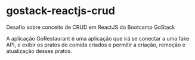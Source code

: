 # gostack-reactjs-crud
Desafio sobre conceito de CRUD em ReactJS do Bootcamp GoStack

A aplicação GoRestaurant é uma aplicação que irá se conectar a uma fake API, e exibir os pratos de comida criados e permitir a criação, remoção e atualização desses pratos.
